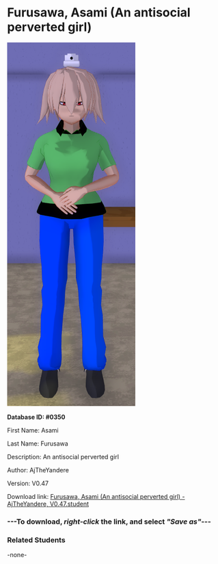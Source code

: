 # Furusawa, Asami (An antisocial perverted girl)

<img src="../../Files/Images/Furusawa, Asami (An antisocial perverted girl).png" title="Furusawa, Asami (An antisocial perverted girl) - AjTheYandere, V0.47">

**Database ID: #0350**

First Name: Asami

Last Name: Furusawa

Description: An antisocial perverted girl

Author: AjTheYandere

Version: V0.47

Download link: <a href="https://raw.githubusercontent.com/Arbiter1223/Daigaku-Gurashi-Custom-Students/master/Files/Student%20Files/Furusawa%2C%20Asami%20(An%20antisocial%20perverted%20girl)%20-%20AjTheYandere%2C%20V0.47.student">Furusawa, Asami (An antisocial perverted girl) - AjTheYandere, V0.47.student</a>

### ---**To download, _right-click_ the link, and select _"Save as"_**---

### Related Students

-none-
